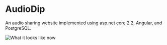 AudioDip
=======

An audio sharing website implemented using asp.net core 2.2, Angular, and PostgreSQL.

![What it looks like now](https://im.ezgif.com/tmp/ezgif-1-dd1549553d83.gif)